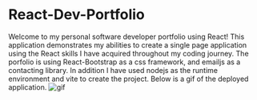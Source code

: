 # React-Dev-Portfolio
Welcome to my personal software developer portfolio using React! This application demonstrates my abilities to create a 
single page application using the React skills I have acquired throughout my coding journey. The porfolio is using
React-Bootstrap as a css framework, and emailjs as a contacting library. In addition I have used nodejs as the runtime environment
and vite to create the project. Below is a gif of the deployed application.
![gif](/src/assets/react-dev-portfolio:giphy.gif)